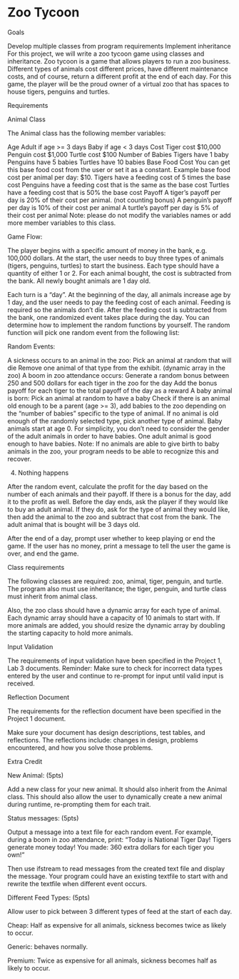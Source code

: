 # Zoo Tycoon

 

Goals

Develop multiple classes from program requirements
Implement inheritance
For this project, we will write a zoo tycoon game using classes and inheritance. Zoo tycoon is a game that allows players to run a zoo business. Different types of animals cost different prices, have different maintenance costs, and of course, return a different profit at the end of each day. For this game, the player will be the proud owner of a virtual zoo that has spaces to house tigers, penguins and turtles.

 

Requirements

Animal Class

The Animal class has the following member variables:

Age
Adult if age >= 3 days
Baby if age < 3 days
Cost
Tiger cost $10,000
Penguin cost $1,000
Turtle cost $100
Number of Babies
Tigers have 1 baby
Penguins have 5 babies
Turtles have 10 babies
Base Food Cost
You can get this base food cost from the user or set it as a constant. Example base food cost per animal per day: $10.
Tigers have a feeding cost of 5 times the base cost
Penguins have a feeding cost that is the same as the base cost
Turtles have a feeding cost that is 50% the base cost
Payoff
A tiger’s payoff per day is 20% of their cost per animal. (not counting bonus)
A penguin’s payoff per day is 10% of their cost per animal
A turtle’s payoff per day is 5% of their cost per animal
Note: please do not modify the variables names or add more member variables to this class.

 

Game Flow:

The player begins with a specific amount of money in the bank, e.g. 100,000 dollars. At the start, the user needs to buy three types of animals (tigers, penguins, turtles) to start the business. Each type should have a quantity of either 1 or 2. For each animal bought, the cost is subtracted from the bank. All newly bought animals are 1 day old.

Each turn is a “day”. At the beginning of the day, all animals increase age by 1 day, and the user needs to pay the feeding cost of each animal. Feeding is required so the animals don’t die. After the feeding cost is subtracted from the bank, one randomized event takes place during the day.  You can determine how to implement the random functions by yourself.  The random function will pick one random event from the following list:

Random Events:

A sickness occurs to an animal in the zoo:
Pick an animal at random that will die
Remove one animal of that type from the exhibit. (dynamic array in the zoo)
A boom in zoo attendance occurs:
Generate a random bonus between 250 and 500 dollars for each tiger in the zoo for the day 
Add the bonus payoff for each tiger to the total payoff of the day as a reward
A baby animal is born:
Pick an animal at random to have a baby
Check if there is an animal old enough to be a parent (age >= 3), add babies to the zoo depending on the “number of babies” specific to the type of animal. If no animal is old enough of the randomly selected type, pick another type of animal. Baby animals start at age 0.  For simplicity, you don’t need to consider the gender of the adult animals in order to have babies. One adult animal is good enough to have babies.
Note: If no animals are able to give birth to baby animals in the zoo, your program needs to be able to recognize this and recover.

 4. Nothing happens

After the random event, calculate the profit for the day based on the number of each animals and their payoff. If there is a bonus for the day, add it to the profit as well. Before the day ends, ask the player if they would like to buy an adult animal. If they do, ask for the type of animal they would like, then add the animal to the zoo and subtract that cost from the bank. The adult animal that is bought will be 3 days old.

After the end of a day, prompt user whether to keep playing or end the game. If the user has no money, print a message to tell the user the game is over, and end the game.

 

Class requirements

The following classes are required: zoo, animal, tiger, penguin, and turtle. The program also must use inheritance; the tiger, penguin, and turtle class must inherit from animal class.

Also, the zoo class should have a dynamic array for each type of animal. Each dynamic array should have a capacity of 10 animals to start with. If more animals are added, you should resize the dynamic array by doubling the starting capacity to hold more animals.

 

Input Validation

The requirements of input validation have been specified in the Project 1, Lab 3 documents. Reminder: Make sure to check for incorrect data types entered by the user and continue to re-prompt for input until valid input is received.

 

Reflection Document

The requirements for the reflection document have been specified in the Project 1 document.

Make sure your document has design descriptions, test tables, and reflections. The reflections include: changes in design, problems encountered, and how you solve those problems.

 

Extra Credit

New Animal: (5pts)

Add a new class for your new animal. It should also inherit from the Animal class. This should also allow the user to dynamically create a new animal during runtime, re-prompting them for each trait.

 

Status messages: (5pts)

Output a message into a text file for each random event. For example, during a boom in zoo attendance, print:
“Today is National Tiger Day! Tigers generate money today! You made: 360 extra dollars for each tiger you own!” 

Then use ifstream to read messages from the created text file and display the message.
Your program could have an existing textfile to start with and rewrite the textfile when different event occurs.
 

Different Feed Types: (5pts)

Allow user to pick between 3 different types of feed at the start of each day.

Cheap: Half as expensive for all animals, sickness becomes twice as likely to occur.

Generic: behaves normally.

Premium: Twice as expensive for all animals, sickness becomes half as likely to occur.